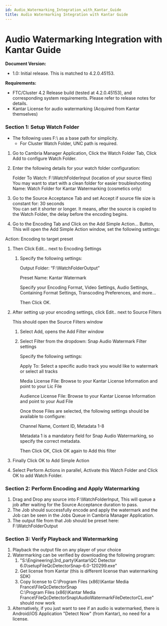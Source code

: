 ```yaml
---
id: Audio_Watermarking_Integration_with_Kantar_Guide
title: Audio Watermarking Integration with Kantar Guide
---
```


# Audio Watermarking Integration with Kantar Guide

**Document Version:**

* 1.0: Initial release. This is matched to 4.2.0.45153.


**Requirements:**

* FTC/Cluster 4.2 Release build (tested at 4.2.0.45153), and corresponding system requirements. Please refer to release notes for details.  
* Kantar License for audio watermarking (Acquired from Kantar themselves)

### Section 1: Setup Watch Folder 

* The following uses F:\\ as a base path for simplicity.   
  * For Cluster Watch Folder, UNC path is required.   
      
1. Go to Cambria Manager Application, Click the Watch Folder Tab, Click Add to configure Watch Folder.  
2. Enter the following details for your watch folder configuration:

	Folder To Watch: F:\\WatchFolderInput (location of your source files)  
You may want to start with a clean folder for easier troubleshooting  
Name: Watch Folder for Kantar Watermarking (cosmetics only)

3. Go to the Source Acceptance Tab and set Accept if source file size is constant for: 30 seconds  
   You can set it shorter or longer. It means, after the source is copied to the Watch Folder, the delay before the encoding begins.  
     
     
     
     
     
     
4. Go to the Encoding Tab and Click on the Add Simple Action... Button, This will open the Add Simple Action window, set the following settings:

Action: Encoding to target preset

1. Then Click Edit… next to Encoding Settings  
   1. Specify the following settings: 

      Output Folder: “F:\\WatchFolderOutput”

      Preset Name:  Kantar Watermark

      Specify your Encoding Format, Video Settings, Audio Settings, Containing Format Settings, Transcoding Preferences, and more…

      Then Click OK.

2. After setting up your encoding settings, click Edit.. next to Source Filters

   This should open the Source Filters window

   1. Select Add, opens the Add Filter window  
   2. Select Filter from the dropdown: Snap Audio Watermark Filter settings

      Specify the following settings:

      Apply To: Select a specific audio track you would like to watermark or select all tracks

      Media License File: Browse to your Kantar License Information and point to your Lic File

      Audience License File: Browse to your Kantar License Information and point to your Aud File

      Once those Files are selected, the following settings should be available to configure:

      	Channel Name, Content ID, Metadata 1-8

      Metadata 1 is a mandatory field for Snap Audio Watermarking, so specify the correct metadata.

      Then Click OK, Click OK again to Add this filter

3. Finally Click OK to Add Simple Action

5. Select Perform Actions in parallel, Activate this Watch Folder and Click OK to add Watch Folder.

### 

### Section 2: Perform Encoding and Apply Watermarking

1. Drag and Drop any source into F:\\WatchFolderInput, This will queue a job after waiting for the Source Acceptance duration to pass.  
2. The Job should successfully encode and apply the watermark and the Job can be seen in the Jobs  Queue in Cambria Manager Application.  
3. The output file from that Job should be preset here: F:\\WatchFolderOutput  
   

### Section 3: Verify Playback and Watermarking 

1. Playback the output file on any player of your choice  
2. Watermarking can be verified by downloading the following program:  
   1. "S:\\Engineering\\3rd\_party\\Kantar\\QC Detector 6.0\\setupFileQcDetectorSnap-6.0-120299.exe"   
   2. Get license from Kantar (this is different license than watermarking SDK)  
   3. Copy license to C:\\Program Files (x86)\\Kantar Media France\\FileQcDetectorSnap  
      C:\\Program Files (x86)\\Kantar Media France\\FileQcDetectorSnap\\AudioWatermarkFileDetectorCL.exe" should now work  
3. Alternatively, if you just want to see if an audio is watermarked, there is Android/iOS Application "Detect Now" (from Kantar), no need for a license.  
   

     
     
     
   

   	

   

